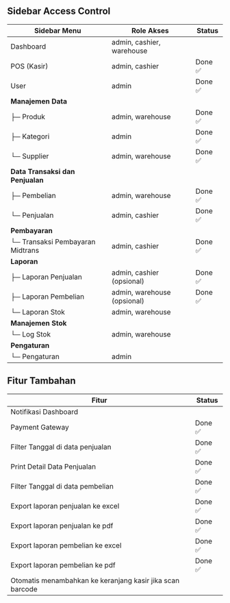 ## Sidebar Access Control

| Sidebar Menu                     | Role Akses                  | Status  |
| -------------------------------- | --------------------------- | ------- |
| Dashboard                        | admin, cashier, warehouse   |         |
| POS (Kasir)                      | admin, cashier              | Done ✅ |
| User                             | admin                       | Done ✅ |
| **Manajemen Data**               |                             |         |
| ├─ Produk                        | admin, warehouse            | Done ✅ |
| ├─ Kategori                      | admin                       | Done ✅ |
| └─ Supplier                      | admin, warehouse            | Done ✅ |
| **Data Transaksi dan Penjualan** |                             |         |
| ├─ Pembelian                     | admin, warehouse            | Done ✅ |
| └─ Penjualan                     | admin, cashier              | Done ✅ |
| **Pembayaran**                   |                             |         |
| └─ Transaksi Pembayaran Midtrans | admin, cashier              | Done ✅ |
| **Laporan**                      |                             |         |
| ├─ Laporan Penjualan             | admin, cashier (opsional)   | Done ✅ |
| ├─ Laporan Pembelian             | admin, warehouse (opsional) | Done ✅ |
| └─ Laporan Stok                  | admin, warehouse            |         |
| **Manajemen Stok**               |                             |         |
| └─ Log Stok                      | admin, warehouse            |         |
| **Pengaturan**                   |                             |         |
| └─ Pengaturan                    | admin                       |         |

## Fitur Tambahan

| Fitur                                                     | Status  |
| --------------------------------------------------------- | ------- |
| Notifikasi Dashboard                                      |         |
| Payment Gateway                                           | Done ✅ |
| Filter Tanggal di data penjualan                          | Done ✅ |
| Print Detail Data Penjualan                               | Done ✅ |
| Filter Tanggal di data pembelian                          | Done ✅ |
| Export laporan penjualan ke excel                         | Done ✅ |
| Export laporan penjualan ke pdf                           | Done ✅ |
| Export laporan pembelian ke excel                         | Done ✅ |
| Export laporan pembelian ke pdf                           | Done ✅ |
| Otomatis menambahkan ke keranjang kasir jika scan barcode |         |
